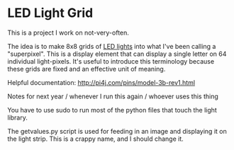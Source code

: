 # LED Light Grid
This is a project I work on not-very-often. 

The idea is to make 8x8 grids of [LED lights](https://www.amazon.com/gp/product/B00ZHB9M6A/ref=oh_aui_search_detailpage?ie=UTF8&psc=1) into what I've been calling a "superpixel". This is a display element that can display a single letter on 64 individual light-pixels. It's useful to introduce this terminology because these grids are fixed and an effective unit of meaning.

Helpful documentation: 
http://pi4j.com/pins/model-3b-rev1.html

Notes for next year / whenever I run this again / whoever uses this thing

You have to use sudo to run most of the python files that touch the light library.

The getvalues.py script is used for feeding in an image and displaying it on the light strip. This is a crappy name, and I should change it.

